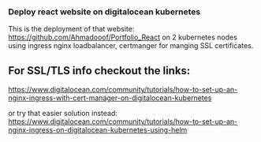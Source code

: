 ### Deploy react website on digitalocean kubernetes

This is the deployment of that website: https://github.com/Ahmadooof/Portfolio_React on 2 kubernetes nodes using ingress nginx loadbalancer, certmanger for manging SSL certificates.


## For SSL/TLS info checkout the links:

https://www.digitalocean.com/community/tutorials/how-to-set-up-an-nginx-ingress-with-cert-manager-on-digitalocean-kubernetes

or try that easier solution instead: 
https://www.digitalocean.com/community/tutorials/how-to-set-up-an-nginx-ingress-on-digitalocean-kubernetes-using-helm
